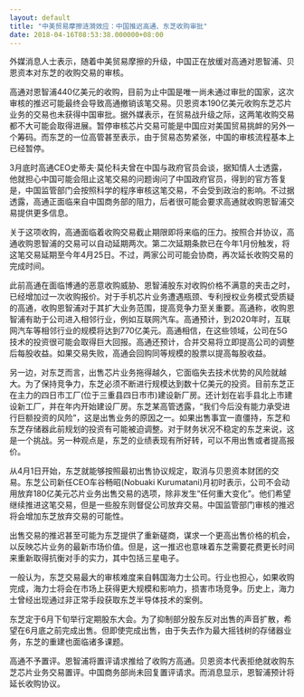 ```yaml
---
layout: default
title: "中美贸易摩擦涟漪效应：中国推迟高通、东芝收购审批"
date: 2018-04-16T08:53:38.000000+08:00
---
```


外媒消息人士表示，随着中美贸易摩擦的升级，中国正在放缓对高通对恩智浦、贝恩资本对东芝的收购交易的审核。

高通对恩智浦440亿美元的收购，目前为止中国是唯一尚未通过审批的国家，这次审核的推迟可能最终会导致高通撤销该笔交易。贝恩资本190亿美元收购东芝芯片业务的交易也未获得中国审批。据外媒表示，在贸易战升级之际，这两笔收购交易都不大可能会取得进展。暂停审核芯片交易可能是中国应对美国贸易挑衅的另外一个筹码。而东芝的一位高管甚至表示，由于贸易态势紧张，中国的审核流程基本上已经暂停。

3月底时高通CEO史蒂夫·莫伦科夫曾在中国与政府官员会谈，据知情人士透露，他就担心中国可能会阻止这笔交易的问题询问了中国政府官员，得到的官方答复是，中国监管部门会按照科学的程序审核这笔交易，不会受到政治的影响。不过据透露，高通正面临来自中国商务部的阻力，后者很可能会要求高通就收购恩智浦交易提供更多信息。

关于这项收购，高通面临着收购交易截止期限即将来临的压力。按照合并协议，高通收购恩智浦的交易可以自动延期两次。第二次延期条款已在今年1月份触发，将这笔交易延期至今年4月25日。不过，两家公司可能会协商，再次延长收购交易的完成时间。

此前高通在面临博通的恶意收购威胁、恩智浦股东对收购价格不满意的夹击之时，已经增加过一次收购报价。对于手机芯片业务遭遇瓶颈、专利授权业务模式受质疑的高通，收购恩智浦对于其扩大业务范围，提高竞争力至关重要。高通称，收购恩智浦有助于公司进入相邻行业，例如互联网汽车。高通预计，到2020年时，互联网汽车等相邻行业的规模将达到770亿美元。高通相信，在这些领域，公司在5G技术的投资很可能会取得巨大回报。高通还预计，合并交易将立即提高公司的调整后每股收益。如果交易失败，高通会回购同等规模的股票以提高每股收益。

另一边，对东芝而言，出售芯片业务拖得越久，它面临失去技术优势的风险就越大。为了保持竞争力，东芝必须不断进行规模达到数十亿美元的投资。目前东芝正在主力的四日市工厂(位于三重县四日市市)建设新厂房。还计划在岩手县北上市建设新工厂，并在年内开始建设厂房。东芝某高管透露，“我们今后没有能力承受进行巨额投资的风险”，这是出售业务的原因之一。如果出售事宜一直僵持，东芝和东芝存储器此前规划的投资有可能被迫调整。对于财务状况不稳定的东芝来说，这是一个挑战。另一种观点是，东芝的业绩表现有所好转，可以不用出售或者提高报价。

从4月1日开始，东芝就能够按照最初出售协议规定，取消与贝恩资本财团的交易。东芝公司新任CEO车谷畅昭(Nobuaki Kurumatani)月初时表示，公司不会动用放弃180亿美元芯片业务出售交易的选项，除非发生“任何重大变化”。他们希望继续推进这笔交易，但是一些股东则督促公司放弃交易。中国监管部门审核的推迟将会增加东芝放弃交易的可能性。

出售交易的推迟甚至可能为东芝提供了重新磋商，谋求一个更高出售价格的机会，以反映芯片业务的最新市场价值。但是，这一推迟也意味着东芝需要花费更长时间来重新取得抗衡对手的实力，其中包括三星电子。

一般认为，东芝交易最大的审核难度来自韩国海力士公司。行业也担心，如果收购完成，海力士将会在市场上获得更大规模和影响力，损害市场竞争。历史上，海力士曾经出现通过非正常手段获取东芝半导体技术的案例。

东芝定于6月下旬举行定期股东大会。为了抑制部分股东反对出售的声音扩散，希望在6月底之前完成出售。但即使完成出售，由于失去作为最大摇钱树的存储器业务，东芝的重建也面临诸多课题。

高通不予置评。恩智浦将置评请求推给了收购方高通。贝恩资本代表拒绝就收购东芝芯片业务交易置评。中国商务部尚未回复置评请求。而消息显示，恩智浦预计将延长收购协议。

